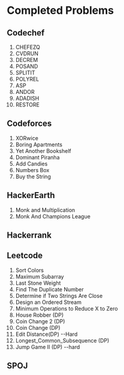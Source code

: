 # Completed Problems
## Codechef

1. CHEFEZQ
2. CVDRUN
3. DECREM
4. POSAND
5. SPLITIT
6. POLYREL
7. ASP
8. ANDOR
9. ADADISH
10. RESTORE

## Codeforces

1. XORwice
2. Boring Apartments
3. Yet Another Bookshelf
4. Dominant Piranha
5. Add Candies
6. Numbers Box
7. Buy the String

## HackerEarth

1. Monk and Multiplication
2. Monk And Champions League

## Hackerrank

## Leetcode

1. Sort Colors
2. Maximum Subarray
3. Last Stone Weight
4. Find The Duplicate Number
5. Determine if Two Strings Are Close
6. Design an Ordered Stream
7. Minimum Operations to Reduce X to Zero
8. House Robber (DP)
9. Coin Change 2 (DP)
10. Coin Change (DP)
11. Edit Distance(DP) --Hard
12. Longest_Common_Subsequence (DP)
13. Jump Game II (DP) --hard

## SPOJ